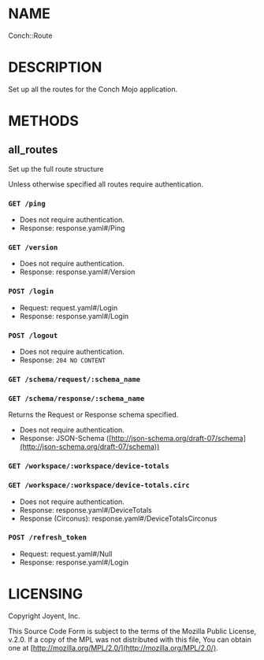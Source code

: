 # NAME

Conch::Route

# DESCRIPTION

Set up all the routes for the Conch Mojo application.

# METHODS

## all\_routes

Set up the full route structure

Unless otherwise specified all routes require authentication.

### `GET /ping`

- Does not require authentication.
- Response: response.yaml#/Ping

### `GET /version`

- Does not require authentication.
- Response: response.yaml#/Version

### `POST /login`

- Request: request.yaml#/Login
- Response: response.yaml#/Login

### `POST /logout`

- Does not require authentication.
- Response: `204 NO CONTENT`

### `GET /schema/request/:schema_name`

### `GET /schema/response/:schema_name`

Returns the Request or Response schema specified.

- Does not require authentication.
- Response: JSON-Schema ([http://json-schema.org/draft-07/schema](http://json-schema.org/draft-07/schema))

### `GET /workspace/:workspace/device-totals`

### `GET /workspace/:workspace/device-totals.circ`

- Does not require authentication.
- Response: response.yaml#/DeviceTotals
- Response (Circonus): response.yaml#/DeviceTotalsCirconus

### `POST /refresh_token`

- Request: request.yaml#/Null
- Response: response.yaml#/Login

# LICENSING

Copyright Joyent, Inc.

This Source Code Form is subject to the terms of the Mozilla Public License,
v.2.0. If a copy of the MPL was not distributed with this file, You can obtain
one at [http://mozilla.org/MPL/2.0/](http://mozilla.org/MPL/2.0/).
